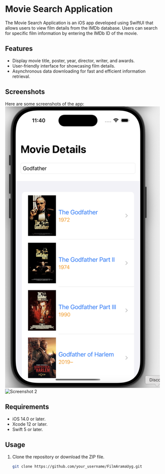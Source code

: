 # Movie Search Application

The Movie Search Application is an iOS app developed using SwiftUI that allows users to view film details from the IMDb database. Users can search for specific film information by entering the IMDb ID of the movie.



## Features

- Display movie title, poster, year, director, writer, and awards.
- User-friendly interface for showcasing film details.
- Asynchronous data downloading for fast and efficient information retrieval.

## Screenshots

Here are some screenshots of the app:
![Screenshot 1](screenshot1.png)
![Screenshot 2](screenshot2.png)

## Requirements

- iOS 14.0 or later.
- Xcode 12 or later.
- Swift 5 or later.

## Usage

1. Clone the repository or download the ZIP file.

   ```bash
   git clone https://github.com/your_username/FilmAramaUyg.git

